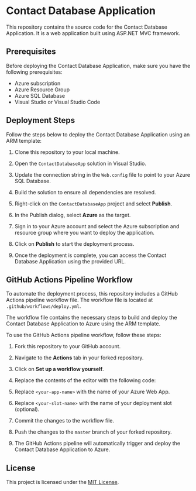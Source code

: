 # Contact Database Application

This repository contains the source code for the Contact Database Application. It is a web application built using ASP.NET MVC framework.

## Prerequisites

Before deploying the Contact Database Application, make sure you have the following prerequisites:

- Azure subscription
- Azure Resource Group
- Azure SQL Database
- Visual Studio or Visual Studio Code

## Deployment Steps

Follow the steps below to deploy the Contact Database Application using an ARM template:

1. Clone this repository to your local machine.

2. Open the `ContactDatabaseApp` solution in Visual Studio.

3. Update the connection string in the `Web.config` file to point to your Azure SQL Database.

4. Build the solution to ensure all dependencies are resolved.

5. Right-click on the `ContactDatabaseApp` project and select **Publish**.

6. In the Publish dialog, select **Azure** as the target.

7. Sign in to your Azure account and select the Azure subscription and resource group where you want to deploy the application.

8. Click on **Publish** to start the deployment process.

9. Once the deployment is complete, you can access the Contact Database Application using the provided URL.

## GitHub Actions Pipeline Workflow

To automate the deployment process, this repository includes a GitHub Actions pipeline workflow file. The workflow file is located at `.github/workflows/deploy.yml`.

The workflow file contains the necessary steps to build and deploy the Contact Database Application to Azure using the ARM template.

To use the GitHub Actions pipeline workflow, follow these steps:

1. Fork this repository to your GitHub account.

2. Navigate to the **Actions** tab in your forked repository.

3. Click on **Set up a workflow yourself**.

4. Replace the contents of the editor with the following code:
5. Replace `<your-app-name>` with the name of your Azure Web App.

6. Replace `<your-slot-name>` with the name of your deployment slot (optional).

7. Commit the changes to the workflow file.

8. Push the changes to the `master` branch of your forked repository.

9. The GitHub Actions pipeline will automatically trigger and deploy the Contact Database Application to Azure.

## License

This project is licensed under the [MIT License](LICENSE).
